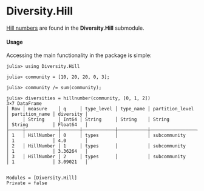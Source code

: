 # Diversity.Hill

[Hill numbers](http://www.jstor.org/stable/1934352) are found in the
**Diversity.Hill** submodule.

#### Usage

Accessing the main functionality in the package is simple:

```jldoctest
julia> using Diversity.Hill

julia> community = [10, 20, 20, 0, 3];

julia> community /= sum(community);

julia> diversities = hillnumber(community, [0, 1, 2])
3×7 DataFrame
│ Row │ measure    │ q     │ type_level │ type_name │ partition_level │ partition_name │ diversity │
│     │ String     │ Int64 │ String     │ String    │ String          │ String         │ Float64   │
├─────┼────────────┼───────┼────────────┼───────────┼─────────────────┼────────────────┼───────────┤
│ 1   │ HillNumber │ 0     │ types      │           │ subcommunity    │ 1              │ 4.0       │
│ 2   │ HillNumber │ 1     │ types      │           │ subcommunity    │ 1              │ 3.36264   │
│ 3   │ HillNumber │ 2     │ types      │           │ subcommunity    │ 1              │ 3.09021   │
```

```@contents
```

```@autodocs
Modules = [Diversity.Hill]
Private = false
```

```@index
```
